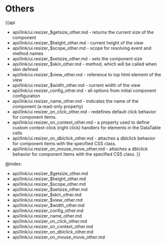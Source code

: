 Others
=======

{{api
- api/link/ui.resizer_$getsize_other.md - returns the current size of the component
- api/link/ui.resizer_$height_other.md - current height of the view
- api/link/ui.resizer_$scope_other.md - scope for resolving event and method names
- api/link/ui.resizer_$setsize_other.md - sets the component size
- api/link/ui.resizer_$skin_other.md - method, which will be called when skin defined
- api/link/ui.resizer_$view_other.md - reference to top html element of the view
- api/link/ui.resizer_$width_other.md - current width of the view
- api/link/ui.resizer_config_other.md - all options from initial component configuration
- api/link/ui.resizer_name_other.md - indicates the name of the component (a read-only property)
- api/link/ui.resizer_on_click_other.md - redefines default click behavior for component items.
- api/link/ui.resizer_on_context_other.md - a property used to define custom context-click (right click) handlers for elements in the DataTable cells<br>
- api/link/ui.resizer_on_dblclick_other.md - attaches a dblclick behavior for component items with the specified CSS class.
- api/link/ui.resizer_on_mouse_move_other.md - attaches a dblclick behavior for component items with the specified CSS class.
}}

@index:
- api/link/ui.resizer_$getsize_other.md
- api/link/ui.resizer_$height_other.md
- api/link/ui.resizer_$scope_other.md
- api/link/ui.resizer_$setsize_other.md
- api/link/ui.resizer_$skin_other.md
- api/link/ui.resizer_$view_other.md
- api/link/ui.resizer_$width_other.md
- api/link/ui.resizer_config_other.md
- api/link/ui.resizer_name_other.md
- api/link/ui.resizer_on_click_other.md
- api/link/ui.resizer_on_context_other.md
- api/link/ui.resizer_on_dblclick_other.md
- api/link/ui.resizer_on_mouse_move_other.md


